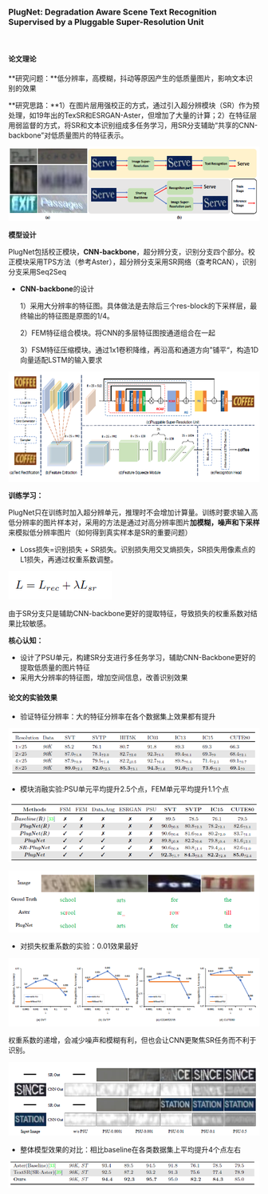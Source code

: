 ### PlugNet: Degradation Aware Scene Text Recognition Supervised by a Pluggable Super-Resolution Unit

​	

#### 论文理论

**研究问题：**低分辨率，高模糊，抖动等原因产生的低质量图片，影响文本识别的效果

**研究思路：**1）在图片层用强校正的方式，通过引入超分辨模块（SR）作为预处理，如19年出的TexSR和ESRGAN-Aster，但增加了大量的计算；2）在特征层用弱监督的方式，将SR和文本识别组成多任务学习，用SR分支辅助“共享的CNN-backbone”对低质量图片的特征表示。

<img src="imgs\1611209971651.png" alt="1611209971651"  />

**模型设计**

PlugNet包括校正模块，**CNN-backbone**，超分辨分支，识别分支四个部分。校正模块采用TPS方法（参考Aster），超分辨分支采用SR网络（查考RCAN），识别分支采用Seq2Seq

- **CNN-backbone**的设计

  1）采用大分辨率的特征图。具体做法是去除后三个res-block的下采样层，最终输出的特征图是原图的1/4。

  2）FEM特征组合模块。将CNN的多层特征图按通道组合在一起

  3）FSM特征压缩模块。通过1x1卷积降维，再沿高和通道方向”铺平“，构造1D向量适配LSTM的输入要求

![1611211019655](imgs\1611211019655.png)

**训练学习：**

PlugNet只在训练时加入超分辨单元，推理时不会增加计算量。训练时要求输入高低分辨率的图片样本对，采用的方法是通过对高分辨率图片**加模糊，噪声和下采样**来模拟低分辨率图片（如何得到真实样本是SR的重要问题）

* Loss损失=识别损失 + SR损失。识别损失用交叉熵损失，SR损失用像素点的L1损失，再通过权重系数调整。

![1611214453939](imgs\1611214453939.png)

​       由于SR分支只是辅助CNN-backbone更好的提取特征，导致损失的权重系数对结果比较敏感。

**核心认知：**

- 设计了PSU单元，构建SR分支进行多任务学习，辅助CNN-Backbone更好的提取低质量的图片特征
- 采用大分辨率的特征图，增加空间信息，改善识别效果



#### 论文的实验效果

* 验证特征分辨率：大的特征分辨率在各个数据集上效果都有提升

![1611214768607](imgs\1611214768607.png)

* 模块消融实验:PSU单元平均提升2.5个点，FEM单元平均提升1.1个点

![1611214975638](imgs\1611214975638.png)

![1611215173029](imgs\1611215173029.png)

* 对损失权重系数的实验：0.01效果最好

![1611215252425](imgs\1611215252425.png)

​	权重系数的递增，会减少噪声和模糊有利，但也会让CNN更聚焦SR任务而不利于识别。

![1611215269238](imgs\1611215269238.png)



* 整体模型效果的对比：相比baseline在各类数据集上平均提升4个点左右

![1611215333198](imgs\1611215333198.png)



